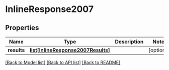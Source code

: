 # InlineResponse2007

## Properties
Name | Type | Description | Notes
------------ | ------------- | ------------- | -------------
**results** | [**list[InlineResponse2007Results]**](InlineResponse2007Results.md) |  | [optional] 

[[Back to Model list]](../README.md#documentation-for-models) [[Back to API list]](../README.md#documentation-for-api-endpoints) [[Back to README]](../README.md)


